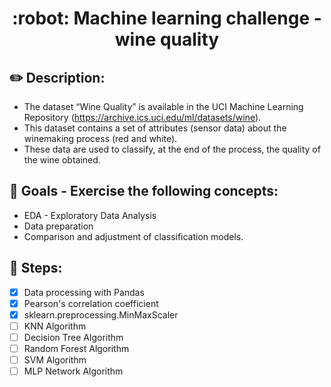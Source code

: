 <h1 align="center">
  :robot: Machine learning challenge - wine quality
</h1>

## :pencil2: Description: 

- The dataset “Wine Quality” is available in the UCI Machine Learning Repository
(https://archive.ics.uci.edu/ml/datasets/wine). 
- This dataset contains a set of
attributes (sensor data) about the winemaking process (red and white).
- These data are used to classify, at the end of the process, the quality of the wine
obtained.

## :dart: Goals - Exercise the following concepts: 

- EDA - Exploratory Data Analysis
- Data preparation
- Comparison and adjustment of classification models.


## :memo: Steps:

- [x] Data processing with Pandas
- [x] Pearson's correlation coefficient
- [x] sklearn.preprocessing.MinMaxScaler
- [ ] KNN Algorithm
- [ ] Decision Tree Algorithm
- [ ] Random Forest Algorithm
- [ ] SVM Algorithm
- [ ] MLP Network Algorithm

